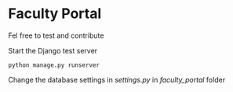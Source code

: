 # Faculty Portal
Fel free to test and contribute

Start the Django test server
```
python manage.py runserver
```

Change the database settings in *settings.py* in *faculty_portal* folder
